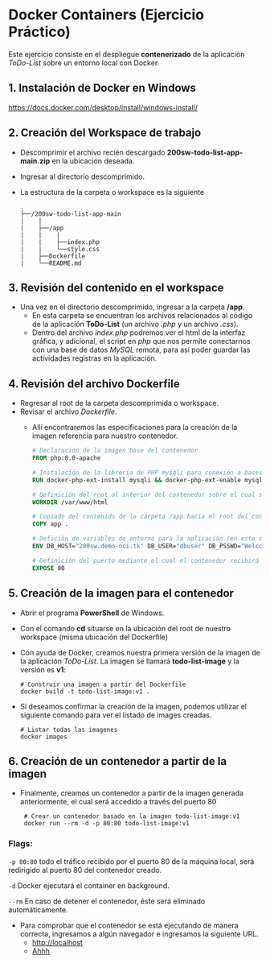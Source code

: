 # Docker Containers (Ejercicio Práctico)
Este ejercicio consiste en el despliegue **contenerizado** de la aplicación _ToDo-List_ sobre un entorno local con Docker. 

## 1. Instalación de Docker en Windows
 https://docs.docker.com/desktop/install/windows-install/

## 2. Creación del Workspace de trabajo
- Descomprimir el archivo recién descargado **200sw-todo-list-app-main.zip** en la ubicación deseada.
- Ingresar al directorio descomprimido.
- La estructura de la carpeta o workspace es la siguiente
    
    ```tree
    .
    ├──/200sw-todo-list-app-main
    |    |
    |    ├──/app
    |    |    |
    |    |    ├──index.php
    |    |    └──style.css
    |    ├──Dockerfile
    |    └──README.md
    ```

## 3. Revisión del contenido en el workspace
- Una vez en el directorio descomprimido, ingresar a la carpeta **/app**.
    - En esta carpeta se encuentran los archivos relacionados al código de la aplicación **ToDo-List** (un archivo _.php_ y un archivo _.css_).
    - Dentro del archivo *index.php* podremos ver el html de la interfaz gráfica, y adicional, el script en _php_ que nos permite conectarnos con una base de datos _MySQL_ remota, para así poder guardar las actividades registras en la aplicación.

## 4. Revisión del archivo Dockerfile
- Regresar al root de la carpeta descomprimida o workspace.
- Revisar el archivo *Dockerfile*.
    - Allí encontraremos las especificaciones para la creación de la imagen referencia para nuestro contenedor.
        
        ```dockerfile
        # Declaración de la imagen base del contenedor 
        FROM php:8.0-apache

        # Instalación de la librería de PHP mysqli para conexión a bases de datos MySQL
        RUN docker-php-ext-install mysqli && docker-php-ext-enable mysqli

        # Definición del root al interior del contenedor sobre el cual será copiado el código fuente de la aplicación
        WORKDIR /var/www/html

        # Copiado del contenido de la carpeta /app hacia el root del contenedor definido en la línea anterior
        COPY app .

        # Defición de variables de entorno para la aplicación (en este caso los datos de conexión hacia la base de datos MySQL)
        ENV DB_HOST="200sw.demo-oci.tk" DB_USER="dbuser" DB_PSSWD="Welcome123!" DB_NAME="todo"

        # Definición del puerto mediante el cual el contenedor recibirá las peticiones
        EXPOSE 80
        ```

## 5. Creación de la imagen para el contenedor
- Abrir el programa **PowerShell** de Windows.
- Con el comando **cd** situarse en la ubicación del root de nuestro workspace (misma ubicación del Dockerfile)
- Con ayuda de Docker, creamos nuestra primera versión de la imagen de la aplicación *ToDo-List*. La imagen se llamará **todo-list-image** y la versión es **v1**:
     
     ```
     # Construir una imagen a partir del Dockerfile
     docker build -t todo-list-image:v1 .
     ```

- Si deseamos confirmar la creación de la imagen, podemos utilizar el siguiente comando para ver el listado de images creadas.

     ```
     # Listar todas las imagenes
     docker images
     ```

## 6. Creación de un contenedor a partir de la imagen
- Finalmente, creamos un contenedor a partir de la imagen generada anteriormente, el cual será accedido a través del puerto 80
    ```
     # Crear un contenedor basado en la imagen todo-list-image:v1
     docker run --rm -d -p 80:80 todo-list-image:v1
     ```

### Flags: 
`-p 80:80` todo el tráfico recibido por el puerto 80 de la máquina local, será redirigido al puerto 80 del contenedor creado.   

`-d` Docker ejecutará el container en background.

`--rm` En caso de detener el contenedor, éste será eliminado automáticamente.

- Para comprobar que el contenedor se está ejecutando de manera correcta, ingresamos a algún navegador e ingresamos la siguiente URL.
    - [http://localhost](http://localhost)
    - <a href="http://localhost" target="_blank">Ahhh</a>

